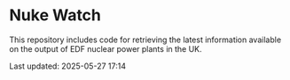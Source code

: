 # Nuke Watch

This repository includes code for retrieving the latest information available on the output of EDF nuclear power plants in the UK.

Last updated: 2025-05-27 17:14